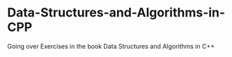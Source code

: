 # Data-Structures-and-Algorithms-in-CPP
Going over Exercises in the book Data Structures and Algorithms in C++
